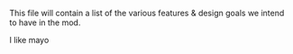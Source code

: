 This file will contain a list of the various features & design goals we intend to have in the mod.

I like mayo
